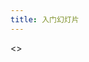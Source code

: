 ```yaml
---
title: 入门幻灯片
---
```


<div id="入门幻灯片">
<<presenter tag:"入门幻灯片" template:""  loop:"no" footer:"太微新手入门教程演示 | 太微中文社区" theme:"irana">>
<style>
#入门幻灯片 .tamasha-slide-content {
	max-width: unset;
	font-weight: bolder;
}
</style>
</div>
